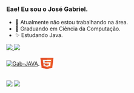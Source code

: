 ### Eae! Eu sou o José Gabriel.

- 🔭 Atualmente não estou trabalhando na área.
- 🌱 Graduando em Ciência da Computação.
- ✨ Estudando Java.

<div>
  <a href="https://github.com/gab-rod">
  <img height="180em" src="https://github-readme-stats.vercel.app/api?username=gab-rod&show_icons=true&theme=midnight-purple&include_all_commits=true&count_private=true"/>
  <img height="180em" src="https://github-readme-stats.vercel.app/api/top-langs/?username=gab-rod&layout=compact&langs_count=7&theme=midnight-purple"/>
</div>
  
  <div style="display: inline_block"><br>
   <img align="center" alt="Gab-JAVA" height="30" width="40" src="https://cdn.jsdelivr.net/gh/devicons/devicon/icons/java/java-original.svg">
   <img align="center" alt="Gab-HTML" height="30" width="40" src="https://raw.githubusercontent.com/devicons/devicon/master/icons/html5/html5-original.svg">
  </div>
  
  ##
  
 <div>
  <a href="https://instagram.com/_gabriel.77" target="_blank"><img src="https://img.shields.io/badge/-Instagram-%23E4405F?style=for-the-badge&logo=instagram&logoColor=white" target="_blank"></a>
 <a href="www.linkedin.com/in/josegabrielrod" target="_blank"><img src="https://img.shields.io/badge/LinkedIn-0077B5?style=for-the-badge&logo=linkedin&logoColor=white" target="_blank"></a> 
</div>
  

